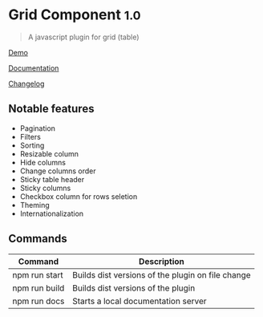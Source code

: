 # Grid Component <small>1.0</small>

> A javascript plugin for grid (table)

[Demo](https://sa-si-dev.github.io/grid-component/#/demo.md)

[Documentation](https://sa-si-dev.github.io/grid-component)

[Changelog](https://github.com/sa-si-dev/grid-component/releases)

## Notable features

* Pagination
* Filters
* Sorting
* Resizable column
* Hide columns
* Change columns order
* Sticky table header
* Sticky columns
* Checkbox column for rows seletion
* Theming
* Internationalization

## Commands

| Command | Description |
|---------|-------------|
| npm run start | Builds dist versions of the plugin on file change |
| npm run build | Builds dist versions of the plugin |
| npm run docs | Starts a local documentation server |
